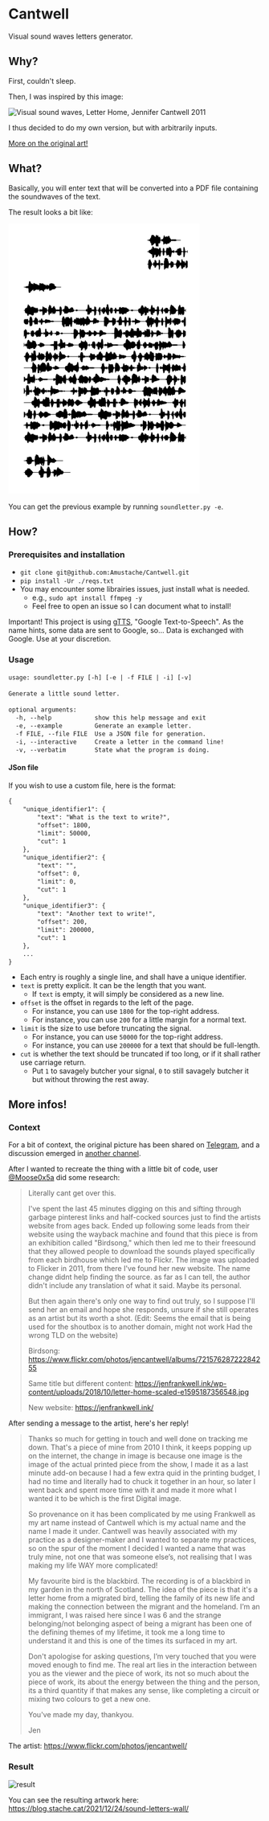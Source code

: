 # Cantwell
Visual sound waves letters generator.

## Why?
First, couldn't sleep.

Then, I was inspired by this image:

![Visual sound waves,  Letter Home, Jennifer Cantwell 2011](https://i.imgur.com/ukX8IS0.jpg)

I thus decided to do my own version, but with arbitrarily inputs.

[More on the original art!](#more-infos)

## What?
Basically, you will enter text that will be converted into a PDF file containing the soundwaves of the text.

The result looks a bit like:

![Built-in example](./example.png)

You can get the previous example by running `soundletter.py -e`.

## How?
### Prerequisites and installation
- `git clone git@github.com:Amustache/Cantwell.git`
- `pip install -Ur ./reqs.txt`
- You may encounter some librairies issues, just install what is needed.
    - e.g., `sudo apt install ffmpeg -y`
    - Feel free to open an issue so I can document what to install!
  
Important! This project is using [gTTS](https://gtts.readthedocs.io/en/latest/), "Google Text-to-Speech". As the name hints, some data are sent to Google, so... Data is exchanged with Google. Use at your discretion.

### Usage
```
usage: soundletter.py [-h] [-e | -f FILE | -i] [-v]

Generate a little sound letter.

optional arguments:
  -h, --help            show this help message and exit
  -e, --example         Generate an example letter.
  -f FILE, --file FILE  Use a JSON file for generation.
  -i, --interactive     Create a letter in the command line!
  -v, --verbatim        State what the program is doing.
```

#### JSon file
If you wish to use a custom file, here is the format:

```
{
    "unique_identifier1": {
        "text": "What is the text to write?",
        "offset": 1800,
        "limit": 50000,
        "cut": 1
    },
    "unique_identifier2": {
        "text": "",
        "offset": 0,
        "limit": 0,
        "cut": 1
    },
    "unique_identifier3": {
        "text": "Another text to write!",
        "offset": 200,
        "limit": 200000,
        "cut": 1
    },
    ...
}
```

- Each entry is roughly a single line, and shall have a unique identifier.
- `text` is pretty explicit. It can be the length that you want.
    - If `text` is empty, it will simply be considered as a new line.
- `offset` is the offset in regards to the left of the page.
    - For instance, you can use `1800` for the top-right address.
    - For instance, you can use `200` for a little margin for a normal text.
- `limit` is the size to use before truncating the signal.
    - For instance, you can use `50000` for the top-right address.
    - For instance, you can use `200000` for a text that should be full-length.
- `cut` is whether the text should be truncated if too long, or if it shall rather use carriage return.
    - Put `1` to savagely butcher your signal, `0` to still savagely butcher it but without throwing the rest away.

## More infos!
### Context
For a bit of context, the original picture has been shared on [Telegram](https://t.me/paspublique/12345), and a discussion emerged in [another channel](https://t.me/ChaoticEvilMobster/2799).

After I wanted to recreate the thing with a little bit of code, user [@Moose0x5a](https://t.me/Moose0x5a) did some research:

> Literally cant get over this.
> 
> I've spent the last 45 minutes digging on this and sifting through garbage pinterest links and half-cocked sources just to find the artists website from ages back. Ended up following some leads from their website using the wayback machine and found that this piece is from an exhibition called "Birdsong," which then led me to their freesound that they allowed people to download the sounds played specifically from each birdhouse which led me to Flickr. The image was uploaded to Flicker in 2011, from there I've found her new website. The name change didnt help finding the source. as far as I can tell, the author didn't include any translation of what it said. Maybe its personal.
> 
> But then again there's only one way to find out truly, so I suppose I'll send her an email and hope she responds, unsure if she still operates as an artist but its worth a shot. (Edit: Seems the email that is being used for the shoutbox is to another domain, might not work Had the wrong TLD on the website)
> 
> Birdsong: https://www.flickr.com/photos/jencantwell/albums/72157628722284255
> 
> Same title but different content: https://jenfrankwell.ink/wp-content/uploads/2018/10/letter-home-scaled-e1595187356548.jpg
> 
> New website: https://jenfrankwell.ink/

After sending a message to the artist, here's her reply!

> Thanks so much for getting in touch and well done on tracking me down.  That's a piece of mine from 2010 I think, it keeps popping up on the internet, the change in image is because one image is the image of the actual printed piece from the show,  I made it as a last minute add-on because I had a few extra quid in the printing budget, I had no time and literally had to chuck it together in an hour, so later I went back and spent more time with it and made it more what I wanted it to be which is the first Digital image. 
> 
> So provenance on it has been complicated by me using Frankwell as my art name instead of Cantwell which is my actual name and the name I made it under. Cantwell was heavily associated with my practice as a designer-maker and I wanted  to separate my practices, so on the spur of the moment I decided I wanted a name that was truly mine,  not one that was someone else’s,  not realising that I was making my life WAY more complicated!
> 
> My favourite bird is the blackbird. The recording is of a blackbird in my garden in the north of Scotland. The idea of the piece is that it's a letter home from a migrated bird, telling the family of its new life and making the connection between the migrant and the homeland. I’m an immigrant, I was raised here since I was 6 and the strange belonging/not belonging aspect of being a migrant has been one of the defining themes of my lifetime, it took me a long time to understand it and this is one of the times its surfaced in my art.
> 
> Don't apologise for asking questions, I’m very touched that you were moved enough to find me. The real art lies in the interaction between you as the viewer and the piece of work, its not so much about the piece of work, its about the energy between the thing and the person, its a third quantity if that makes any sense, like completing a circuit or mixing two colours to get a new one. 
> 
> You've made my day, thankyou.
> 
> Jen

The artist: <https://www.flickr.com/photos/jencantwell/>

### Result
![result](https://blog.stache.cat/wp-content/uploads/2022/01/image-1-973x730.png)

You can see the resulting artwork here: <https://blog.stache.cat/2021/12/24/sound-letters-wall/>
